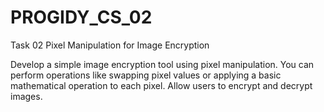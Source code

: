 # PROGIDY_CS_02

Task 02
Pixel Manipulation for Image Encryption

Develop a simple image encryption tool using pixel manipulation.
You can perform operations like swapping pixel values or applying a basic mathematical operation to each pixel.
Allow users to encrypt and decrypt images.

